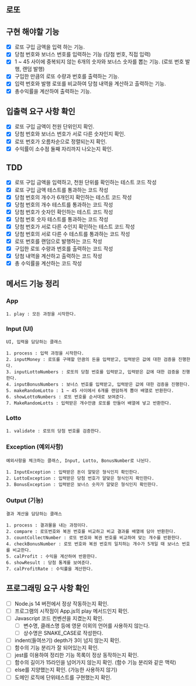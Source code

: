 ## 로또

## 구현 해야할 기능

- [x] 로또 구입 금액을 입력 하는 기능.
- [x] 당첨 번호와 보너스 번호를 입력하는 기능 (당첨 번호, 직접 입력)
- [x] 1 ~ 45 사이에 중복되지 않는 6개의 숫자와 보너스 숫자를 뽑는 기능. (로또 번호 발행, 랜덤 발행)
- [x] 구입한 만큼의 로또 수량과 번호를 출력하는 기능.
- [x] 입력 번호와 발행 로또를 비교하여 당첨 내역을 계산하고 출력하는 기능.
- [x] 총수익률을 계산하여 출력하는 기능.

## 입출력 요구 사항 확인

- [x] 로또 구입 금액이 천원 단위인지 확인.
- [x] 당첨 번호와 보너스 번호가 서로 다른 숫자인지 확인.
- [x] 로또 번호가 오름차순으로 정렬되는지 확인.
- [x] 수익률이 소수점 둘째 자리까지 나오는지 확인.

## TDD

- [x] 로또 구입 금액을 입력하고, 천원 단위를 확인하는 테스트 코드 작성
- [x] 로또 구입 금액 테스트를 통과하는 코드 작성
- [x] 당첨 번호의 개수가 6개인지 확인하는 테스트 코드 작성
- [x] 당첨 번호의 개수 테스트를 통과하는 코드 작성
- [x] 당첨 번호가 숫자인 확인하는 테스트 코드 작성
- [x] 당첨 번호 숫자 테스트를 통과하는 코드 작성
- [x] 당첨 번호가 서로 다른 수인지 확인하는 테스트 코드 작성
- [x] 당첨 번호의 서로 다른 수 테스트를 통과하는 코드 작성
- [x] 로또 번호를 랜덤으로 발행하는 코드 작성
- [x] 구입한 로또 수량과 번호를 출력하는 코드 작성
- [x] 당첨 내역을 계산하고 출력하는 코드 작성
- [x] 총 수익률을 계산하는 코드 작성

## 메서드 기능 정리

### App

    1. play : 모든 과정을 시작한다.

### Input (UI)

    UI, 입력을 담당하는 클래스

    1. process : 입력 과정을 시작한다.
    2. inputMoney : 로또를 구매할 만큼의 돈을 입력받고, 입력받은 값에 대한 검증을 진행한다.
    3. inputLottoNumbers : 로또의 당첨 번호를 입력받고, 입력받은 값에 대한 검증을 진행한다.
    4. inputBonusNumbers : 보너스 번호를 입력받고, 입력받은 값에 대한 검증을 진행한다.
    5. makeRandomLotto : 1 ~ 45 사이에서 6개를 랜덤하게 뽑아 배열로 반환한다.
    6. showLottoNumbers : 로또 번호를 순서대로 보여준다.
    7. MakeRandomLotts : 입력받은 개수만큼 로또를 만들어 배열에 넣고 반환한다.

### Lotto

    1. validate : 로또의 당첨 번호를 검증한다.

### Exception (예외사항)

    예외사항을 체크하는 클래스, Input, Lotto, BonusNumber로 나뉜다.

    1. InputException : 입력받은 돈이 알맞은 형식인지 확인한다.
    2. LottoException : 입력받은 당첨 번호가 알맞은 형식인지 확인한다.
    3. BonusException : 입력받은 보너스 숫자가 알맞은 형식인지 확인한다.

### Output (기능)

    결과 계산을 담당하는 클래스

    1. process : 결과물을 내는 과정이다.
    2. compare : 로또번호와 복권 번호를 비교하고 비교 결과를 배열에 담아 반환한다.
    3. countCollectNumber : 로또 번호와 복권 번호를 비교하여 맞는 개수를 반환한다.
    4. checkBonusNumber : 로또 번호와 복권 번호의 일치하는 개수가 5개일 때 보너스 번호를 비교한다.
    5. calProfit : 수익을 계산하여 반환한다.
    6. showResult : 당첨 통계를 보여준다.
    7. calProfitRate : 수익률을 계산한다.

## 프로그래밍 요구 사항 확인

- [ ] Node.js 14 버전에서 정상 작동하는지 확인.
- [ ] 프로그램의 시작점이 App.js의 play 메서드인지 확인.
- [ ] Javascript 코드 컨벤션을 지켰는지 확인.
    - [ ] 변수명, 클래스명 등에 영문 이외의 언어를 사용하지 않는다.
    - [ ] 상수명은 SNAKE_CASE로 작성한다.
- [ ] indent(들여쓰기) depth가 3이 넘지 않는지 확인.
- [ ] 함수의 기능 분리가 잘 되어있는지 확인.
- [ ] jest를 이용하여 정리한 기능 목록이 정상 동작하는지 확인.
- [ ] 함수의 길이가 15라인을 넘어가지 않는지 확인. (함수 기능 분리와 같은 맥락)
- [ ] else를 지양했는지 확인. (가능한 사용하지 않기)
- [ ] 도메인 로직에 단위테스트를 구현했는지 확인.